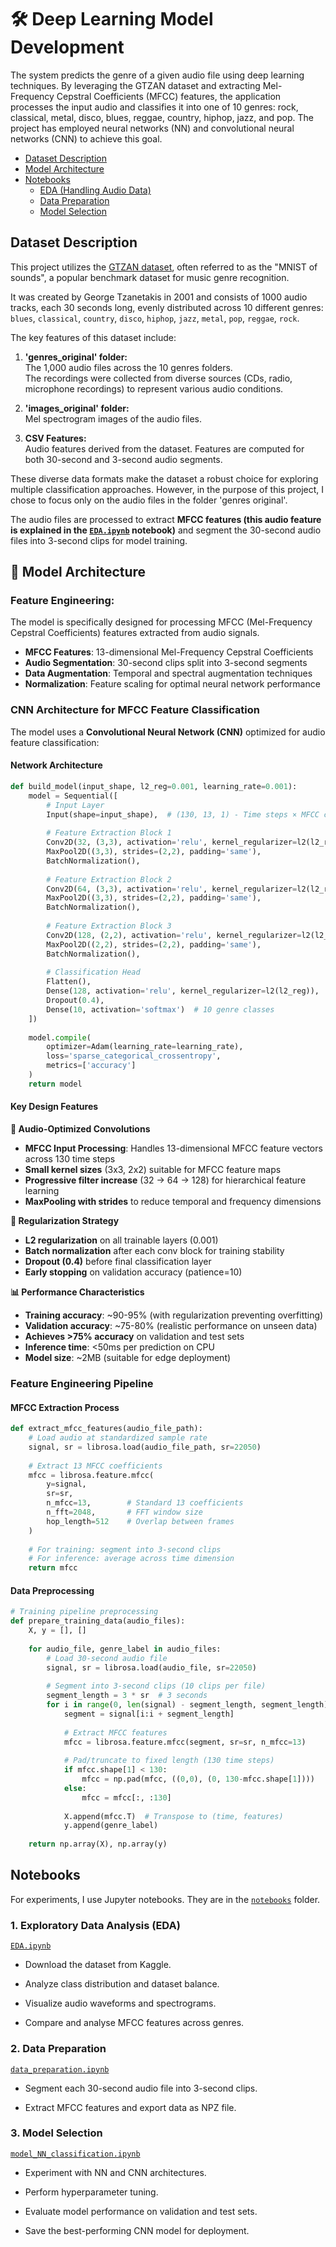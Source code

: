 # 🛠️ Deep Learning Model Development

The system predicts the genre of a given audio file using deep learning techniques. By leveraging the GTZAN dataset and extracting Mel-Frequency Cepstral Coefficients (MFCC) features, the application processes the input audio and classifies it into one of 10 genres: rock, classical, metal, disco, blues, reggae, country, hiphop, jazz, and pop. The project has employed neural networks (NN) and convolutional neural networks (CNN) to achieve this goal.

- [Dataset Description](#dataset-description)
- [Model Architecture](#model-architecture)
- [Notebooks](#notebooks)
  - [EDA (Handling Audio Data)](#1-exploratory-data-analysis-eda)
  - [Data Preparation](#2-data-preparation)
  - [Model Selection](#3-model-selection)



## Dataset Description

This project utilizes the [GTZAN dataset](https://www.kaggle.com/datasets/andradaolteanu/gtzan-dataset-music-genre-classification), often referred to as the "MNIST of sounds", a popular benchmark dataset for music genre recognition.

It was created by George Tzanetakis in 2001 and consists of 1000 audio tracks, each 30 seconds long, evenly distributed across 10 different genres: `blues`, `classical`, `country`, `disco`, `hiphop`, `jazz`, `metal`, `pop`, `reggae`, `rock`.

The key features of this dataset include:

1. **'genres_original' folder:**  
 The 1,000 audio files across the 10 genres folders.  
 The recordings were collected from diverse sources (CDs, radio, microphone recordings) to represent various audio conditions.

2. **'images_original' folder:**  
Mel spectrogram images of the audio files.

3. **CSV Features:**  
Audio features derived from the dataset. Features are computed for both 30-second and 3-second audio segments.

These diverse data formats make the dataset a robust choice for exploring multiple classification approaches. However, in the purpose of this project, I chose to focus only on the audio files in the folder 'genres original'.

The audio files are processed to extract **MFCC features (this audio feature is explained in the [`EDA.ipynb`](../notebooks/EDA.ipynb) notebook)** and segment the 30-second audio files into 3-second clips for model training.



## 🧠 **Model Architecture**

### **Feature Engineering:**
The model is specifically designed for processing MFCC (Mel-Frequency Cepstral Coefficients) features extracted from audio signals.
- **MFCC Features**: 13-dimensional Mel-Frequency Cepstral Coefficients
- **Audio Segmentation**: 30-second clips split into 3-second segments  
- **Data Augmentation**: Temporal and spectral augmentation techniques
- **Normalization**: Feature scaling for optimal neural network performance

### **CNN Architecture for MFCC Feature Classification**

The model uses a **Convolutional Neural Network (CNN)** optimized for audio feature classification:


#### Network Architecture
```python
def build_model(input_shape, l2_reg=0.001, learning_rate=0.001):
    model = Sequential([
        # Input Layer
        Input(shape=input_shape),  # (130, 13, 1) - Time steps × MFCC coefficients × Channel
        
        # Feature Extraction Block 1
        Conv2D(32, (3,3), activation='relu', kernel_regularizer=l2(l2_reg)),
        MaxPool2D((3,3), strides=(2,2), padding='same'),
        BatchNormalization(),
        
        # Feature Extraction Block 2  
        Conv2D(64, (3,3), activation='relu', kernel_regularizer=l2(l2_reg)),
        MaxPool2D((3,3), strides=(2,2), padding='same'),
        BatchNormalization(),
        
        # Feature Extraction Block 3
        Conv2D(128, (2,2), activation='relu', kernel_regularizer=l2(l2_reg)),
        MaxPool2D((2,2), strides=(2,2), padding='same'),
        BatchNormalization(),
        
        # Classification Head
        Flatten(),
        Dense(128, activation='relu', kernel_regularizer=l2(l2_reg)),
        Dropout(0.4),
        Dense(10, activation='softmax')  # 10 genre classes
    ])
    
    model.compile(
        optimizer=Adam(learning_rate=learning_rate),
        loss='sparse_categorical_crossentropy',
        metrics=['accuracy']
    )
    return model
```

#### Key Design Features

**🎵 Audio-Optimized Convolutions**
- **MFCC Input Processing**: Handles 13-dimensional MFCC feature vectors across 130 time steps
- **Small kernel sizes** (3x3, 2x2) suitable for MFCC feature maps
- **Progressive filter increase** (32 → 64 → 128) for hierarchical feature learning
- **MaxPooling with strides** to reduce temporal and frequency dimensions

**🔧 Regularization Strategy**
- **L2 regularization** on all trainable layers (0.001)
- **Batch normalization** after each conv block for training stability
- **Dropout (0.4)** before final classification layer
- **Early stopping** on validation accuracy (patience=10)

**📊 Performance Characteristics**
- **Training accuracy**: ~90-95% (with regularization preventing overfitting)
- **Validation accuracy**: ~75-80% (realistic performance on unseen data)
- **Achieves >75% accuracy** on validation and test sets
- **Inference time**: <50ms per prediction on CPU
- **Model size**: ~2MB (suitable for edge deployment)




### Feature Engineering Pipeline

#### MFCC Extraction Process
```python
def extract_mfcc_features(audio_file_path):
    # Load audio at standardized sample rate
    signal, sr = librosa.load(audio_file_path, sr=22050)
    
    # Extract 13 MFCC coefficients
    mfcc = librosa.feature.mfcc(
        y=signal, 
        sr=sr,
        n_mfcc=13,        # Standard 13 coefficients
        n_fft=2048,       # FFT window size
        hop_length=512    # Overlap between frames
    )
    
    # For training: segment into 3-second clips
    # For inference: average across time dimension
    return mfcc
```

#### Data Preprocessing
```python
# Training pipeline preprocessing
def prepare_training_data(audio_files):
    X, y = [], []
    
    for audio_file, genre_label in audio_files:
        # Load 30-second audio file
        signal, sr = librosa.load(audio_file, sr=22050)
        
        # Segment into 3-second clips (10 clips per file)
        segment_length = 3 * sr  # 3 seconds
        for i in range(0, len(signal) - segment_length, segment_length):
            segment = signal[i:i + segment_length]
            
            # Extract MFCC features
            mfcc = librosa.feature.mfcc(segment, sr=sr, n_mfcc=13)
            
            # Pad/truncate to fixed length (130 time steps)
            if mfcc.shape[1] < 130:
                mfcc = np.pad(mfcc, ((0,0), (0, 130-mfcc.shape[1])))
            else:
                mfcc = mfcc[:, :130]
            
            X.append(mfcc.T)  # Transpose to (time, features)
            y.append(genre_label)
    
    return np.array(X), np.array(y)
```




## Notebooks

For experiments, I use Jupyter notebooks.
They are in the [`notebooks`](../notebooks/) folder.

### **1. Exploratory Data Analysis (EDA)**

[`EDA.ipynb`](../notebooks/EDA.ipynb)
- Download the dataset from Kaggle.

- Analyze class distribution and dataset balance.

- Visualize audio waveforms and spectrograms.

- Compare and analyse MFCC features across genres.



### **2. Data Preparation**

[`data_preparation.ipynb`](../notebooks/data_preparation.ipynb)

- Segment each 30-second audio file into 3-second clips.

- Extract MFCC features and export data as NPZ file.

### **3. Model Selection**

[`model_NN_classification.ipynb`](../notebooks/model_NN_classification.ipynb)
- Experiment with NN and CNN architectures.

- Perform hyperparameter tuning.

- Evaluate model performance on validation and test sets.

- Save the best-performing CNN model for deployment.